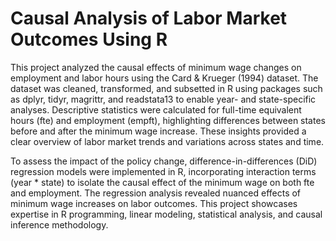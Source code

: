 # Causal Analysis of Labor Market Outcomes Using R
This project analyzed the causal effects of minimum wage changes on employment and labor hours using the Card & Krueger (1994) dataset. The dataset was cleaned, transformed, and subsetted in R using packages such as dplyr, tidyr, magrittr, and readstata13 to enable year- and state-specific analyses. Descriptive statistics were calculated for full-time equivalent hours (fte) and employment (empft), highlighting differences between states before and after the minimum wage increase. These insights provided a clear overview of labor market trends and variations across states and time.

To assess the impact of the policy change, difference-in-differences (DiD) regression models were implemented in R, incorporating interaction terms (year * state) to isolate the causal effect of the minimum wage on both fte and employment. The regression analysis revealed nuanced effects of minimum wage increases on labor outcomes. This project showcases expertise in R programming, linear modeling, statistical analysis, and causal inference methodology.
